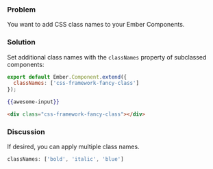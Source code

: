 ### Problem

You want to add CSS class names to your Ember Components.

### Solution

Set additional class names with the `classNames` property of subclassed components:

```app/components/awesome-input.js
export default Ember.Component.extend({
  classNames: ['css-framework-fancy-class']  
});
```

```handlebars
{{awesome-input}}
```

```html
<div class="css-framework-fancy-class"></div>
```

### Discussion

If desired, you can apply multiple class names.

```js
classNames: ['bold', 'italic', 'blue']
```

<!---#### Example

<a class="jsbin-embed" href="http://jsbin.com/gihupoqeja/2/embed?live">JS Bin</a>

See [Customizing a Component's Element](components/customizing-a-components-element/) for further examples. -->
